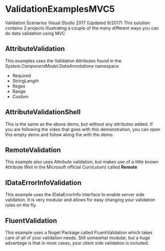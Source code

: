 # ValidationExamplesMVC5
Validation Scenarios Visual Studio 2017 (Updated 9/2017)
This solution contains 2 projects illustrating a couple of the many different ways you can do data validation using MVC

## AttributeValidation
This examples uses the Validation Attributes found in the *System.ComponentModel.DataAnnotations* namespace
- Required
- StringLength
- Regex
- Range
- Custom

## AttributeValidationShell
This is the same as the above demo, but without any attributes added.  If you are following the video that goes with this demonstration, you can open this empty demo and follow along the with the demo.

## RemoteValidation
This example also uses Attribute validation, but makes use of a little known Attribute (Not in the Microsoft official Curriculum) called **Remote**

## IDataErrorInfoValidation
This example uses the IDataErrorInfo interface to enable server side validation.  It is very modular and allows for easy changing your validation rules on the fly.

## FluentValidation
This example uses a Nuget Package called FluentValidation which takes care of all of your validation needs.  Still somewhat modular, but a huge advantage is that in most cases, your client side validation is included.
